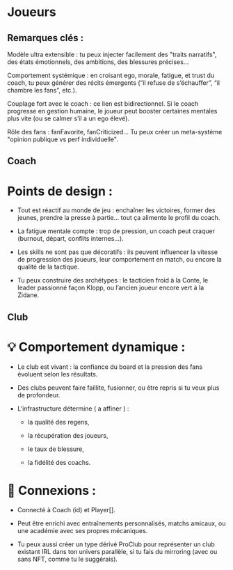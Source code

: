# Joueurs

## Remarques clés :

Modèle ultra extensible : tu peux injecter facilement des "traits narratifs", des états émotionnels, des ambitions, des blessures précises...

Comportement systémique : en croisant ego, morale, fatigue, et trust du coach, tu peux générer des récits émergents (“il refuse de s’échauffer”, “il chambre les fans”, etc.).

Couplage fort avec le coach : ce lien est bidirectionnel. Si le coach progresse en gestion humaine, le joueur peut booster certaines mentales plus vite (ou se calmer s’il a un ego élevé).

Rôle des fans : fanFavorite, fanCriticized... Tu peux créer un meta-système "opinion publique vs perf individuelle".

## Coach

# Points de design :

- Tout est réactif au monde de jeu : enchaîner les victoires, former des jeunes, prendre la presse à partie… tout ça alimente le profil du coach.

- La fatigue mentale compte : trop de pression, un coach peut craquer (burnout, départ, conflits internes…).

- Les skills ne sont pas que décoratifs : ils peuvent influencer la vitesse de progression des joueurs, leur comportement en match, ou encore la qualité de la tactique.

- Tu peux construire des archétypes : le tacticien froid à la Conte, le leader passionné façon Klopp, ou l’ancien joueur encore vert à la Zidane.

## Club

# 💡 Comportement dynamique :

- Le club est vivant : la confiance du board et la pression des fans évoluent selon les résultats.

- Des clubs peuvent faire faillite, fusionner, ou être repris si tu veux plus de profondeur.

- L’infrastructure détermine ( a affiner ) :

  - la qualité des regens,

  - la récupération des joueurs,

  - le taux de blessure,

  - la fidélité des coachs.

# 🧩 Connexions :

- Connecté à Coach (id) et Player[].

- Peut être enrichi avec entraînements personnalisés, matchs amicaux, ou une académie avec ses propres mécaniques.

- Tu peux aussi créer un type dérivé ProClub pour représenter un club existant IRL dans ton univers parallèle, si tu fais du mirroring (avec ou sans NFT, comme tu le suggérais).
